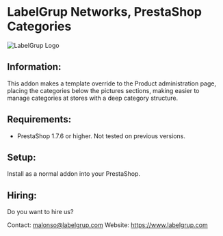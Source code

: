 # LabelGrup Networks, PrestaShop Categories

![LabelGrup Logo](https://media-exp1.licdn.com/dms/image/C560BAQF8hlkYSaBpiA/company-logo_200_200/0?e=2159024400&v=beta&t=bzgThqVzxKe8EsbBmZe9aIiO0QYus1awYxOvebGML2E)

## Information:
This addon makes a template override to the Product administration page, placing the categories below the pictures sections, making easier to manage categories at stores with a deep category structure.


## Requirements:
- PrestaShop 1.7.6 or higher. Not tested on previous versions.

## Setup:

Install as a normal addon into your PrestaShop.

## Hiring:

Do you want to hire us?

Contact: malonso@labelgrup.com
Website: https://www.labelgrup.com